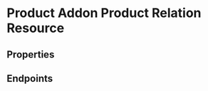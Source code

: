 # Product Addon Product Relation Resource

## Properties

<ResourceProperties :resource="'product_addon_product_relation'" :lang="'en'"/>

## Endpoints

[//]: <> (GET ENDPOINT)
<ResourceEndpoint :resource="'product_addon_product_relation'" :endpoint="'get'" :lang="'en'">

<template v-slot:responseJSON>

<<< @/docs/fixtures/api/product_addon_product_relation/response/json/get_id.json

</template>

<template v-slot:responseXML>

<<< @/docs/fixtures/api/product_addon_product_relation/response/xml/get_id.xml

</template>

</ResourceEndpoint>

[//]: <> (GETCOLLECTION ENDPOINT)
<ResourceEndpoint :resource="'product_addon_product_relation'" :endpoint="'getCollection'" :lang="'en'">

<template v-slot:responseJSON>

<<< @/docs/fixtures/api/product_addon_product_relation/response/json/get_page.json

</template>

<template v-slot:responseXML>

<<< @/docs/fixtures/api/product_addon_product_relation/response/xml/get_page.xml

</template>

</ResourceEndpoint>

[//]: <> (POST ENDPOINT)
<ResourceEndpoint :resource="'product_addon_product_relation'" :endpoint="'post'" :lang="'en'">

<template v-slot:request>

<<< @/docs/fixtures/api/product_addon_product_relation/request/post.json

</template>

<template v-slot:responseJSON>

<<< @/docs/fixtures/api/product_addon_product_relation/response/json/get_id.json

</template>

<template v-slot:responseXML>

<<< @/docs/fixtures/api/product_addon_product_relation/response/xml/get_id.xml

</template>

</ResourceEndpoint>

[//]: <> (PUT ENDPOINT)
<ResourceEndpoint :resource="'product_addon_product_relation'" :endpoint="'put'" :lang="'en'">

<template v-slot:request>

<<< @/docs/fixtures/api/product_addon_product_relation/request/put.json

</template>

<template v-slot:responseJSON>

<<< @/docs/fixtures/api/product_related_product_relation/response/json/get_id.json

</template>

<template v-slot:responseXML>

<<< @/docs/fixtures/api/product_related_product_relation/response/xml/get_id.xml

</template>

</ResourceEndpoint>

[//]: <> (DELETE ENDPOINT)
<ResourceEndpoint :resource="'product_related_product_relation'" :endpoint="'delete'" :lang="'en'"/>

